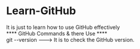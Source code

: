 # Learn-GitHub
It is just to learn how to use GitHub effectively
<br> 
**** GitHub Commands & there Use  **** 
<br>
git --version ---> It is to check the GitHub version. 


